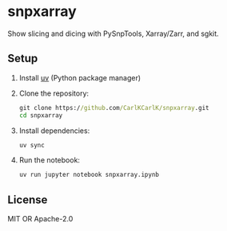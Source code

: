 # snpxarray

Show slicing and dicing with PySnpTools, Xarray/Zarr, and sgkit.

## Setup

1. Install [uv](https://docs.astral.sh/uv/) (Python package manager)
2. Clone the repository:

   ```cmd
   git clone https://github.com/CarlKCarlK/snpxarray.git
   cd snpxarray
   ```

3. Install dependencies:

   ```cmd
   uv sync
   ```

4. Run the notebook:

   ```cmd
   uv run jupyter notebook snpxarray.ipynb
   ```

## License

MIT OR Apache-2.0
